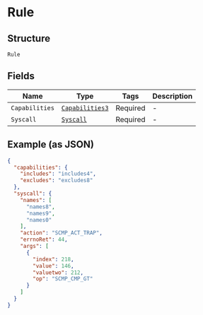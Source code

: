 
# Rule

## Structure

`Rule`

## Fields

| Name | Type | Tags | Description |
|  --- | --- | --- | --- |
| `Capabilities` | [`Capabilities3`](../../doc/models/capabilities-3.md) | Required | - |
| `Syscall` | [`Syscall`](../../doc/models/syscall.md) | Required | - |

## Example (as JSON)

```json
{
  "capabilities": {
    "includes": "includes4",
    "excludes": "excludes8"
  },
  "syscall": {
    "names": [
      "names8",
      "names9",
      "names0"
    ],
    "action": "SCMP_ACT_TRAP",
    "errnoRet": 44,
    "args": [
      {
        "index": 218,
        "value": 146,
        "valuetwo": 212,
        "op": "SCMP_CMP_GT"
      }
    ]
  }
}
```

